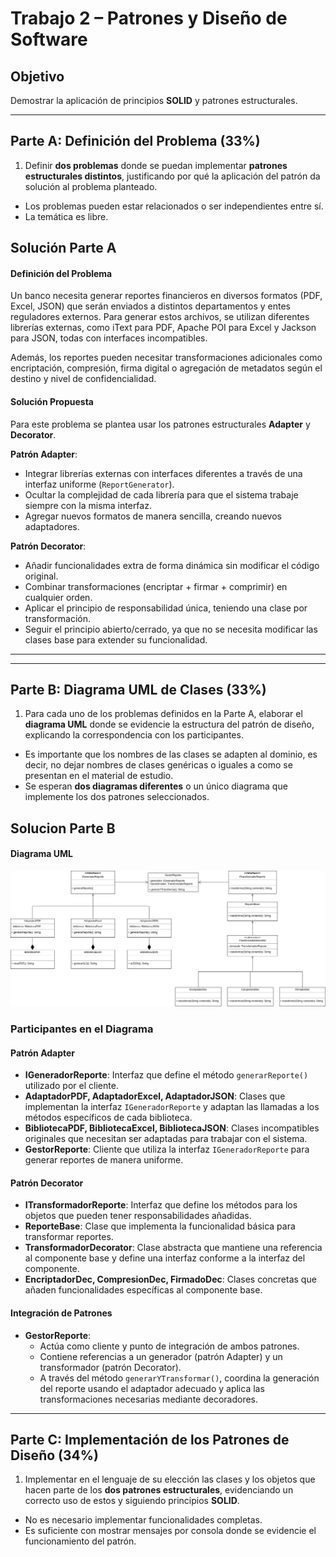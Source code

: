 # Trabajo 2 – Patrones y Diseño de Software

## Objetivo
Demostrar la aplicación de principios **SOLID** y patrones estructurales.

---

## Parte A: Definición del Problema (33%)

1. Definir **dos problemas** donde se puedan implementar **patrones estructurales distintos**, justificando por qué la aplicación del patrón da solución al problema planteado.

  - Los problemas pueden estar relacionados o ser independientes entre sí.
  - La temática es libre.

## Solución Parte A

#### Definición del Problema

Un banco necesita generar reportes financieros en diversos formatos (PDF, Excel, JSON) que serán enviados a distintos departamentos y entes reguladores externos. Para generar estos archivos, se utilizan diferentes librerías externas, como iText para PDF, Apache POI para Excel y Jackson para JSON, todas con interfaces incompatibles.

Además, los reportes pueden necesitar transformaciones adicionales como encriptación, compresión, firma digital o agregación de metadatos según el destino y nivel de confidencialidad.

#### Solución Propuesta

Para este problema se plantea usar los patrones estructurales **Adapter** y **Decorator**.

**Patrón Adapter**:
- Integrar librerías externas con interfaces diferentes a través de una interfaz uniforme (`ReportGenerator`).
- Ocultar la complejidad de cada librería para que el sistema trabaje siempre con la misma interfaz.
- Agregar nuevos formatos de manera sencilla, creando nuevos adaptadores.

**Patrón Decorator**:
- Añadir funcionalidades extra de forma dinámica sin modificar el código original.
- Combinar transformaciones (encriptar + firmar + comprimir) en cualquier orden.
- Aplicar el principio de responsabilidad única, teniendo una clase por transformación.
- Seguir el principio abierto/cerrado, ya que no se necesita modificar las clases base para extender su funcionalidad.

---
---

## Parte B: Diagrama UML de Clases (33%)

1. Para cada uno de los problemas definidos en la Parte A, elaborar el **diagrama UML** donde se evidencie la estructura del patrón de diseño, explicando la correspondencia con los participantes.

  - Es importante que los nombres de las clases se adapten al dominio, es decir, no dejar nombres de clases genéricas o iguales a como se presentan en el material de estudio.
  - Se esperan **dos diagramas diferentes** o un único diagrama que implemente los dos patrones seleccionados.

## Solucion Parte B

#### Diagrama UML

![Diagrama UML - Patrones Adapter y Decorator](diagrama.png)

### Participantes en el Diagrama

#### Patrón Adapter

- **IGeneradorReporte**: Interfaz que define el método `generarReporte()` utilizado por el cliente.
- **AdaptadorPDF, AdaptadorExcel, AdaptadorJSON**: Clases que implementan la interfaz `IGeneradorReporte` y adaptan las llamadas a los métodos específicos de cada biblioteca.
- **BibliotecaPDF, BibliotecaExcel, BibliotecaJSON**: Clases incompatibles originales que necesitan ser adaptadas para trabajar con el sistema.
- **GestorReporte**: Cliente que utiliza la interfaz `IGeneradorReporte` para generar reportes de manera uniforme.

#### Patrón Decorator

- **ITransformadorReporte**: Interfaz que define los métodos para los objetos que pueden tener responsabilidades añadidas.
- **ReporteBase**: Clase que implementa la funcionalidad básica para transformar reportes.
- **TransformadorDecorator**: Clase abstracta que mantiene una referencia al componente base y define una interfaz conforme a la interfaz del componente.
- **EncriptadorDec, CompresionDec, FirmadoDec**: Clases concretas que añaden funcionalidades específicas al componente base.

#### Integración de Patrones

- **GestorReporte**: 
  - Actúa como cliente y punto de integración de ambos patrones.
  - Contiene referencias a un generador (patrón Adapter) y un transformador (patrón Decorator).
  - A través del método `generarYTransformar()`, coordina la generación del reporte usando el adaptador adecuado y aplica las transformaciones necesarias mediante decoradores.
---

## Parte C: Implementación de los Patrones de Diseño (34%)

1. Implementar en el lenguaje de su elección las clases y los objetos que hacen parte de los **dos patrones estructurales**, evidenciando un correcto uso de estos y siguiendo principios **SOLID**.

  - No es necesario implementar funcionalidades completas.
  - Es suficiente con mostrar mensajes por consola donde se evidencie el funcionamiento del patrón.

